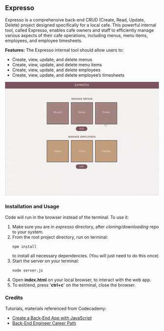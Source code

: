 ## Expresso
<!-- Project Description -->
Expresso is a comprehensive back-end CRUD (Create, Read, Update, Delete) project designed specifically for a local cafe. This powerful internal tool, called Expresso, enables cafe owners and staff to efficiently manage various aspects of their cafe operations, including menus, menu items, employees, and employee timesheets.

**Features:**
The Expresso internal tool should allow users to:
- Create, view, update, and delete menus
- Create, view, update, and delete menu items
- Create, view, update, and delete employees
- Create, view, update, and delete employee’s timesheets

<!-- Image GIF of project -->
![expresso](https://github.com/sreeharsha-rav/javascript_projects/blob/main/expresso/gif/js_expresso.gif)

### Installation and Usage
<!-- How to install and run the project? -->
Code will run in the browser instead of the terminal. To use it:
1. Make sure you are in *expresso* directory, after *cloning/downloading* repo to your system.
2. From the root project directory, run on terminal:
    ```bash
    npm install
    ```
    to install all necessary dependencies. (You will just need to do this once)
3. Start the server on your terminal:
    ```bash
    node server.js
    ```
4. Open **index.html** on your local browser, to interact with the web app.
5. To exit/end, press '**ctrl+c**' on the terminal, close the browser.

### Credits

Tutorials, materials referenced from Codecademy:
- [Create a Back-End App with JavaScript](https://www.codecademy.com/learn/paths/create-a-back-end-app-with-javascript)
- [Back-End Engineer Career Path](https://join.codecademy.com/learn/paths/back-end-engineer-career-path-b/)